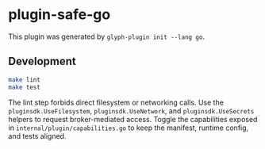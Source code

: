 # plugin-safe-go

This plugin was generated by `glyph-plugin init --lang go`.

## Development

```bash
make lint
make test
```

The lint step forbids direct filesystem or networking calls. Use the
`pluginsdk.UseFilesystem`, `pluginsdk.UseNetwork`, and `pluginsdk.UseSecrets`
helpers to request broker-mediated access. Toggle the capabilities exposed in
`internal/plugin/capabilities.go` to keep the manifest, runtime config, and
tests aligned.

